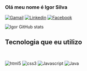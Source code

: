 ### Olá meu nome é Igor Silva

[![Gamail](https://img.shields.io/badge/Gmail-D14836?style=for-the-badge&logo=gmail&logoColor=white)](https://igoroliveiradasilva19@gmail.com)
[![Linkedin](https://img.shields.io/badge/LinkedIn-0077B5?style=for-the-badge&logo=linkedin&logoColor=white
)](https://www.linkedin.com/in/igor-o-silva/)
[![Facebook](https://img.shields.io/badge/Facebook-1877F2?style=for-the-badge&logo=facebook&logoColor=white)](https://www.facebook.com/IgorOliv20)


![Igor GitHub stats](https://github-readme-stats.vercel.app/api?username=igoroliveirasilva&show_icons=true&theme=radical)

## Tecnologia que eu utilizo
<div style="display: inline_block"><br/>

<img align="center" alt="html5" src="https://img.shields.io/badge/HTML5-E34F26?style=for-the-badge&logo=html5&logoColor=white
">
<img align="center" alt="css3" src="https://img.shields.io/badge/CSS-239120?&style=for-the-badge&logo=css3&logoColor=white">
<img align="center" alt="Javascript" src="https://img.shields.io/badge/JavaScript-F7DF1E?style=for-the-badge&logo=javascript&logoColor=black">
<img align="center" alt="Java" src="https://img.shields.io/badge/Java-ED8B00?style=for-the-badge&logo=java&logoColor=white
">
    
</div>
